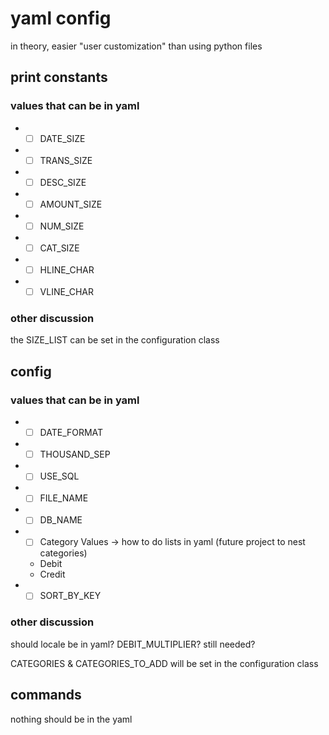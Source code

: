 
# yaml config
in theory, easier "user customization" than using python files
## print constants
### values that can be in yaml
* - [ ] DATE_SIZE
* - [ ] TRANS_SIZE
* - [ ] DESC_SIZE
* - [ ] AMOUNT_SIZE
* - [ ] NUM_SIZE
* - [ ] CAT_SIZE
* - [ ] HLINE_CHAR
* - [ ] VLINE_CHAR

### other discussion
the SIZE_LIST can be set in the configuration class

## config
### values that can be in yaml
* - [ ] DATE_FORMAT
* - [ ] THOUSAND_SEP
* - [ ] USE_SQL
* - [ ] FILE_NAME
* - [ ] DB_NAME
* - [ ] Category Values -> how to do lists in yaml (future project to nest categories)
  * Debit
  * Credit
* - [ ] SORT_BY_KEY

### other discussion
should locale be in yaml?
DEBIT_MULTIPLIER? still needed?

CATEGORIES & CATEGORIES_TO_ADD will be set in the configuration class

## commands
nothing should be in the yaml